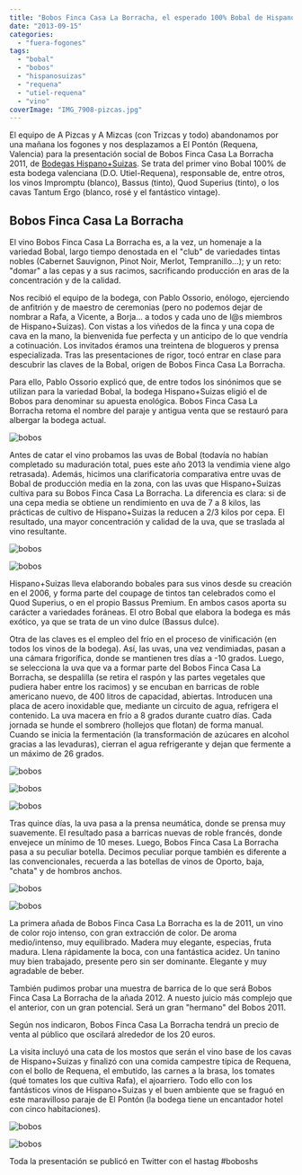 ```yaml
---
title: "Bobos Finca Casa La Borracha, el esperado 100% Bobal de Hispano+Suizas"
date: "2013-09-15"
categories:
  - "fuera-fogones"
tags:
  - "bobal"
  - "bobos"
  - "hispanosuizas"
  - "requena"
  - "utiel-requena"
  - "vino"
coverImage: "IMG_7908-pizcas.jpg"
---
```


El equipo de A Pizcas y A Mizcas (con Trizcas y todo) abandonamos por una mañana los fogones y nos desplazamos a El Pontón (Requena, Valencia) para la presentación social de Bobos Finca Casa La Borracha 2011, de [Bodegas Hispano+Suizas](http://www.bodegashispanosuizas.com/ing/home.html "Bodegas Hispano+Suizas"). Se trata del primer vino Bobal 100% de esta bodega valenciana (D.O. Utiel-Requena), responsable de, entre otros, los vinos Impromptu (blanco), Bassus (tinto), Quod Superius (tinto), o los cavas Tantum Ergo (blanco, rosé y el fantástico vintage).

## Bobos Finca Casa La Borracha

El vino Bobos Finca Casa La Borracha es, a la vez, un homenaje a la variedad Bobal, largo tiempo denostada en el "club" de variedades tintas nobles (Cabernet Sauvignon, Pinot Noir, Merlot, Tempranillo...); y un reto: "domar" a las cepas y a sus racimos, sacrificando producción en aras de la concentración y de la calidad.

Nos recibió el equipo de la bodega, con Pablo Ossorio, enólogo, ejerciendo de anfitrión y de maestro de ceremonias (pero no podemos dejar de nombrar a Rafa, a Vicente, a Borja... a todos y cada uno de l@s miembros de Hispano+Suizas). Con vistas a los viñedos de la finca y una copa de cava en la mano, la bienvenida fue perfecta y un anticipo de lo que vendría a cotinuación. Los invitados éramos una treintena de blogueros y prensa especializada. Tras las presentaciones de rigor, tocó entrar en clase para descubrir las claves de la Bobal, origen de Bobos Finca Casa La Borracha.

Para ello, Pablo Ossorio explicó que, de entre todos los sinónimos que se utilizan para la variedad Bobal, la bodega Hispano+Suizas eligió el de Bobos para denominar su apuesta enológica. Bobos Finca Casa La Borracha retoma el nombre del paraje y antigua venta que se restauró para albergar la bodega actual.

![bobos](images/IMG_7914-pizcas-225x300.jpg)

Antes de catar el vino probamos las uvas de Bobal (todavía no habían completado su maduración total, pues este año 2013 la vendimia viene algo retrasada). Además, hicimos una clarificatoria comparativa entre uvas de Bobal de producción media en la zona, con las uvas que Hispano+Suizas cultiva para su Bobos Finca Casa La Borracha. La diferencia es clara: si de una cepa media se obtiene un rendimiento en uva de 7 a 8 kilos, las prácticas de cultivo de Hispano+Suizas la reducen a 2/3 kilos por cepa. El resultado, una mayor concentración y calidad de la uva, que se traslada al vino resultante.

![bobos](images/IMG_7901-pizcas-225x300.jpg)

![bobos](images/IMG_7907-pizcas-300x225.jpg)

Hispano+Suizas lleva elaborando bobales para sus vinos desde su creación en el 2006, y forma parte del coupage de tintos tan celebrados como el Quod Superius, o en el propio Bassus Premium. En ambos casos aporta su carácter a variedades foráneas. El otro Bobal que elabora la bodega es más exótico, ya que se trata de un vino dulce (Bassus dulce).

Otra de las claves es el empleo del frío en el proceso de vinificación (en todos los vinos de la bodega). Así, las uvas, una vez vendimiadas, pasan a una cámara frigorífica, donde se mantienen tres días a -10 grados. Luego, se selecciona la uva que va a formar parte del Bobos Finca Casa La Borracha, se despalilla (se retira el raspón y las partes vegetales que pudiera haber entre los racimos) y se encuban en barricas de roble americano nuevo, de 400 litros de capacidad, abiertas. Introducen una placa de acero inoxidable que, mediante un circuito de agua, refrigera el contenido. La uva macera en frío a 8 grados durante cuatro días. Cada jornada se hunde el sombrero (hollejos que flotan) de forma manual. Cuando se inicia la fermentación (la transformación de azúcares en alcohol gracias a las levaduras), cierran el agua refrigerante y dejan que fermente a un máximo de 26 grados.

![bobos](images/IMG_7935-pizcas-300x225.jpg)

![bobos](images/IMG_7951-pizcas-300x225.jpg)

![bobos](images/IMG_7952-pizcas-225x300.jpg)

Tras quince días, la uva pasa a la prensa neumática, donde se prensa muy suavemente. El resultado pasa a barricas nuevas de roble francés, donde envejece un mínimo de 10 meses. Luego, Bobos Finca Casa La Borracha pasa a su peculiar botella. Decimos peculiar porque también es diferente a las convencionales, recuerda a las botellas de vinos de Oporto, baja, "chata" y de hombros anchos.

![bobos](images/IMG_7944-pizcas-300x225.jpg)

![bobos](images/IMG_7908-pizcas-225x300.jpg)

La primera añada de Bobos Finca Casa La Borracha es la de 2011, un vino de color rojo intenso, con gran extracción de color. De aroma medio/intenso, muy equilibrado. Madera muy elegante, especias, fruta madura. Llena rápidamente la boca, con una fantástica acidez. Un tanino muy bien trabajado, presente pero sin ser dominante. Elegante y muy agradable de beber.

También pudimos probar una muestra de barrica de lo que será Bobos Finca Casa La Borracha de la añada 2012. A nuesto juicio más complejo que el anterior, con un gran potencial. Será un gran "hermano" del Bobos 2011.

Según nos indicaron, Bobos Finca Casa La Borracha tendrá un precio de venta al público que oscilará alrededor de los 20 euros.

La visita incluyó una cata de los mostos que serán el vino base de los cavas de Hispano+Suizas y finalizó con una comida campestre típica de Requena, con el bollo de Requena, el embutido, las carnes a la brasa, los tomates (qué tomates los que cultiva Rafa), el ajoarriero. Todo ello con los fantásticos vinos de Hispano+Suizas y el buen ambiente que se fraguó en este maravilloso paraje de El Pontón (la bodega tiene un encantador hotel con cinco habitaciones).

![bobos](images/WP_000428-pizcas-300x225.jpg)

![bobos](images/IMG-20130914-00256-pizcas-300x225.jpg)

Toda la presentación se publicó en Twitter con el hastag #boboshs
